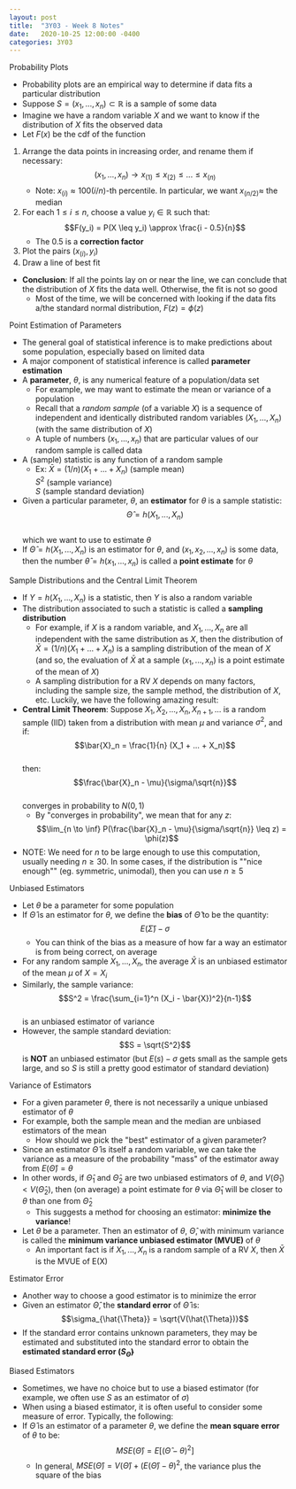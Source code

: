 ```yaml
---
layout: post
title:  "3Y03 - Week 8 Notes"
date:   2020-10-25 12:00:00 -0400
categories: 3Y03
---
```


Probability Plots
- Probability plots are an empirical way to determine if data fits a particular distribution
- Suppose $S = (x_1, ..., x_n) \subset \mathbb{R}$ is a sample of some data
- Imagine we have a random variable $X$ and we want to know if the distribution of $X$ fits the observed data
- Let $F(x)$ be the cdf of the function
1. Arrange the data points in increasing order, and rename them if necessary:  
$$(x_1, ..., x_n) \rightarrow x_{(1)} \leq x_{(2)} \leq ... \leq x_{(n)}$$
    - Note: $x_{(i)} \approx 100(i/n)$-th percentile. In particular, we want $x_{(n/2)} \approx$ the median
2. For each $1 \leq i \leq n$, choose a value $y_i \in \mathbb{R}$ such that:  
$$F(y_i) = P(X \leq y_i) \approx \frac{i - 0.5}{n}$$
    - The 0.5 is a **correction factor**
3. Plot the pairs $(x_{(i)}, y_i)$
4. Draw a line of best fit
- **Conclusion**: If all the points lay on or near the line, we can conclude that the distribution of $X$ fits the data well. Otherwise, the fit is not so good
    - Most of the time, we will be concerned with looking if the data fits a/the standard normal distribution, $F(z) = \phi(z)$

Point Estimation of Parameters
- The general goal of statistical inference is to make predictions about some population, especially based on limited data
- A major component of statistical inference is called **parameter estimation**
- A **parameter**, $\theta$, is any numerical feature of a population/data set
    - For example, we may want to estimate the mean or variance of a population
    - Recall that a *random sample* (of a variable $X$) is a sequence of independent and identically distributed random variables $(X_1, ..., X_n)$ (with the same distribution of $X$)
    - A tuple of numbers $(x_1, ..., x_n)$ that are particular values of our random sample is called data
- A (sample) statistic is any function of a random sample
    - Ex: $\bar{X} = (1/n)(X_1 + ... + X_n)$ (sample mean)  
    $S^2$ (sample variance)  
    $S$ (sample standard deviation)
- Given a particular parameter, $\theta$, an **estimator** for $\theta$ is a sample statistic:  
$$\hat{\Theta} = h(X_1, ..., X_n)$$  
which we want to use to estimate $\theta$
- If $\hat{\Theta} = h(X_1, ..., X_n)$ is an estimator for $\theta$, and $(x_1, x_2, ..., x_n)$ is some data, then the number $\hat{\theta} = h(x_1, ..., x_n)$ is called a **point estimate** for $\theta$

Sample Distributions and the Central Limit Theorem
- If $Y = h(X_1, ..., X_n)$ is a statistic, then $Y$ is also a random variable
- The distribution associated to such a statistic is called a **sampling distribution**
    - For example, if $X$ is a random variable, and $X_1, ..., X_n$ are all independent with the same distribution as $X$, then the distribution of $\bar{X} = (1/n)(X_1 + ... + X_n)$ is a sampling distribution of the mean of $X$ (and so, the evaluation of $\bar{X}$ at a sample $(x_1, ..., x_n)$ is a point estimate of the mean of $X$)
    - A sampling distribution for a RV $X$ depends on many factors, including the sample size, the sample method, the distribution of $X$, etc. Luckily, we have the following amazing result:
- **Central Limit Theorem**: Suppose $X_1, X_2, ..., X_n, X_{n+1}, ...$ is a random sample (IID) taken from a distribution with mean $\mu$ and variance $\sigma^2$, and if:  
$$\bar{X}_n = \frac{1}{n} (X_1 + ... + X_n)$$  
then:  
$$\frac{\bar{X}_n - \mu}{\sigma/\sqrt{n}}$$  
converges in probability to $N(0,1)$
    - By "converges in probability", we mean that for any *z*:  
    $$\lim_{n \to \inf} P(\frac{\bar{X}_n - \mu}{\sigma/\sqrt{n}} \leq z) = \phi(z)$$
- NOTE: We need for *n* to be large enough to use this computation, usually needing $n \geq 30$. In some cases, if the distribution is ""nice enough"" (eg. symmetric, unimodal), then you can use $n \geq 5$

Unbiased Estimators
- Let $\theta$ be a parameter for some population
- If $\hat{\Theta}$ is an estimator for $\theta$, we define the **bias** of $\hat{\Theta}$ to be the quantity:  
$$E(\hat{\Sigma}) - \sigma$$
    - You can think of the bias as a measure of how far a way an estimator is from being correct, on average
- For any random sample $X_1, ..., X_n$, the average $\bar{X}$ is an unbiased estimator of the mean $\mu$ of $X = X_i$
- Similarly, the sample variance:  
$$S^2 = \frac{\sum_{i=1}^n (X_i - \bar{X})^2}{n-1}$$  
is an unbiased estimator of variance
- However, the sample standard deviation:  
$$S = \sqrt{S^2}$$ is **NOT** an unbiased estimator (but $E(s) - \sigma$ gets small as the sample gets large, and so $S$ is still a pretty good estimator of standard deviation)

Variance of Estimators
- For a given parameter $\theta$, there is not necessarily a unique unbiased estimator of $\theta$
- For example, both the sample mean and the median are unbiased estimators of the mean
    - How should we pick the "best" estimator of a given parameter?
- Since an estimator $\hat{\Theta}$ is itself a random variable, we can take the variance as a measure of the probability "mass" of the estimator away from $E(\hat{\Theta}) = \theta$
- In other words, if $\hat{\Theta}_1$ and $\hat{\Theta}_2$ are two unbiased estimators of $\theta$, and $V(\hat{\Theta}_1) \lt V(\hat{\Theta}_2)$, then (on average) a point estimate for $\theta$ via $\hat{\Theta}_1$ will be closer to $\theta$ than one from $\hat{\Theta}_2$
    - This suggests a method for choosing an estimator: **minimize the variance**!
- Let $\theta$ be a parameter. Then an estimator of $\theta$, $\hat{\Theta}$, with minimum variance is called the **minimum variance unbiased estimator (MVUE)** of $\theta$
    - An important fact is if $X_1, ..., X_n$ is a random sample of a RV $X$, then $\bar{X}$ is the MVUE of E(X)

Estimator Error
- Another way to choose a good estimator is to minimize the error
- Given an estimator $\hat{\Theta}$, the **standard error** of $\hat{\Theta}$ is:  
$$\sigma_{\hat{\Theta}} = \sqrt{V(\hat{\Theta})}$$
- If the standard error contains unknown parameters, they may be estimated and substituted into the standard error to obtain the **estimated standard error ($S_{\hat{\Theta}}$)**

Biased Estimators
- Sometimes, we have no choice but to use a biased estimator (for example, we often use $S$ as an estimator of $\sigma$)
- When using a biased estimator, it is often useful to consider some measure of error. Typically, the following:  
- If $\hat{\Theta}$ is an estimator of a parameter $\theta$, we define the **mean square error** of $\theta$ to be:  
$$MSE(\hat{\Theta}) = E[(\hat{\Theta} - \theta)^2]$$
    - In general, $MSE(\hat{\Theta}) = V(\hat{\Theta}) + (E(\hat{\Theta}) - \theta)^2$, the variance plus the square of the bias